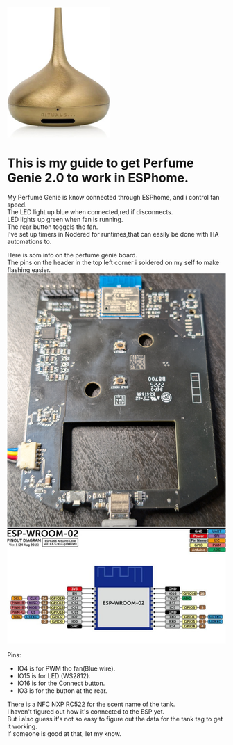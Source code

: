 ![Alt text](images/perfumegenie.jpg)

# This is my guide to get Perfume Genie 2.0 to work in ESPhome.

My Perfume Genie is know connected through ESPhome,
and i control fan speed.<br>
The LED light up blue when connected,red if disconnects.<br>
LED lights up green when fan is running.<br>
The rear button toggels the fan.<br>
I've set up timers in Nodered for runtimes,that can easily be done with HA automations to.<br>


Here is som info on the perfume genie board.<br>
The pins on the header in the top left corner i soldered on my self to make flashing easier.
![Alt text](images/Perfumegenieboard.jpg)
![Alt text](images/perfumegenieespmodule.jpeg) 

Pins:
- IO4 is for PWM tho fan(Blue wire).
- IO15 is for LED (WS2812).
- IO16 is for the Connect button.
- IO3 is for the button at the rear.

There is a NFC NXP RC522 for the scent name of the tank.<br>
I haven't figured out how it's connected to the ESP yet.<br>
But i also guess it's not so easy to figure out the data for the tank tag to get it working.<br>
If someone is good at that, let my know.

